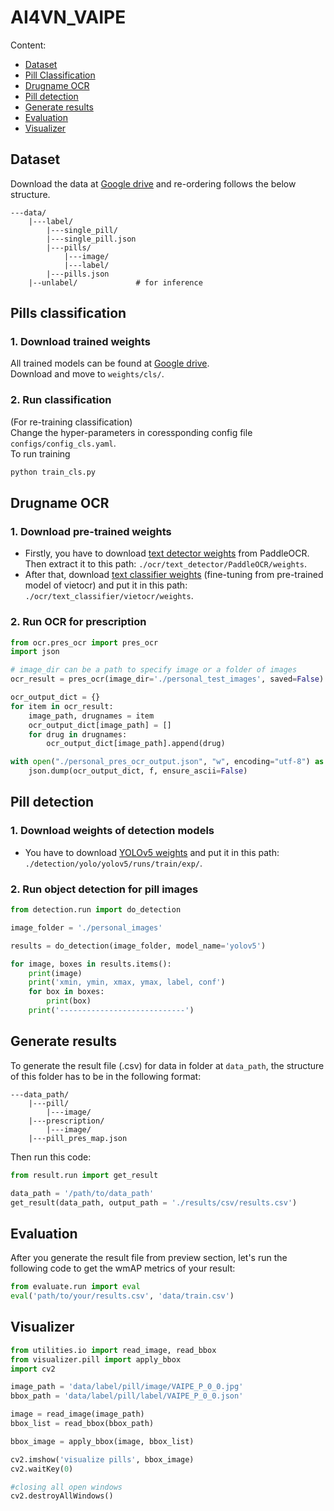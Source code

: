 # AI4VN_VAIPE

Content:
- <a href="#dataset">Dataset</a>
- <a href="#classification">Pill Classification</a>
- <a href="#ocr">Drugname OCR</a>
- <a href="#detection">Pill detection</a>
- <a href="#result">Generate results</a>
- <a href="#evaluation">Evaluation</a>
- <a href="#visualizer">Visualizer</a>


## Dataset
<span id="dataset"></span>
Download the data at [Google drive](https://drive.google.com/drive/folders/1PNhStby1B_xZBwS1mic-EssPX8Q_0odR?usp=sharing) and re-ordering follows the below structure.
```
---data/
    |---label/
        |---single_pill/
        |---single_pill.json
        |---pills/
            |---image/
            |---label/
        |---pills.json
    |--unlabel/             # for inference
```


## Pills classification
<span id="classification"></span>

### 1. Download trained weights
All trained models can be found at [Google drive](https://drive.google.com/drive/folders/1kUopc2ZHbzSY5lTboR7XFtIKtIVdQwAo?usp=sharing).  
Download and move to `weights/cls/`.
### 2. Run classification
(For re-training classification)  
Change the hyper-parameters in coressponding config file `configs/config_cls.yaml`.  
To run training  
```bash
python train_cls.py
```

## Drugname OCR
<span id="ocr"></span>

### 1. Download pre-trained weights

- Firstly, you have to download <a href="https://paddleocr.bj.bcebos.com/PP-OCRv3/chinese/ch_PP-OCRv3_det_infer.tar">text detector weights</a> from PaddleOCR. Then extract it to this path: `./ocr/text_detector/PaddleOCR/weights`.
- After that, download <a href="https://drive.google.com/uc?id=1O5DkqiM3lE50sjzVz5_NuguILaS4BUER">text classifier weights</a> (fine-tuning from pre-trained model of vietocr) and put it in this path: `./ocr/text_classifier/vietocr/weights`.

### 2. Run OCR for prescription

```python
from ocr.pres_ocr import pres_ocr
import json

# image_dir can be a path to specify image or a folder of images
ocr_result = pres_ocr(image_dir='./personal_test_images', saved=False)

ocr_output_dict = {}
for item in ocr_result:
    image_path, drugnames = item
    ocr_output_dict[image_path] = []
    for drug in drugnames:
        ocr_output_dict[image_path].append(drug)

with open("./personal_pres_ocr_output.json", "w", encoding="utf-8") as f:
    json.dump(ocr_output_dict, f, ensure_ascii=False)
```

## Pill detection
<span id="detection"></span>

### 1. Download weights of detection models

- You have to download [YOLOv5 weights](https://drive.google.com/uc?id=1Eiwp6vd5wK1Fu_Wxuowpo5nx2DUhcyzq) and put it in this path: `./detection/yolo/yolov5/runs/train/exp/`.

### 2. Run object detection for pill images

```python
from detection.run import do_detection

image_folder = './personal_images'

results = do_detection(image_folder, model_name='yolov5')

for image, boxes in results.items():
    print(image)
    print('xmin, ymin, xmax, ymax, label, conf')
    for box in boxes:
        print(box)
    print('----------------------------')
```

## Generate results
<span id="result"></span>

To generate the result file (.csv) for data in folder at `data_path`, the structure of this folder has to be in the following format:

```
---data_path/
    |---pill/
        |---image/
    |---prescription/
        |---image/
    |---pill_pres_map.json
```

Then run this code:

```python
from result.run import get_result

data_path = '/path/to/data_path'
get_result(data_path, output_path = './results/csv/results.csv')
```

## Evaluation
<span id="evaluation"></span>

After you generate the result file from preview section, let's run the following code to get the wmAP metrics of your result:

```python
from evaluate.run import eval
eval('path/to/your/results.csv', 'data/train.csv')
```

## Visualizer
<span id="visualizer"></span>

```python
from utilities.io import read_image, read_bbox
from visualizer.pill import apply_bbox
import cv2

image_path = 'data/label/pill/image/VAIPE_P_0_0.jpg'
bbox_path = 'data/label/pill/label/VAIPE_P_0_0.json'

image = read_image(image_path)
bbox_list = read_bbox(bbox_path)

bbox_image = apply_bbox(image, bbox_list)

cv2.imshow('visualize pills', bbox_image)
cv2.waitKey(0)

#closing all open windows 
cv2.destroyAllWindows() 
```
